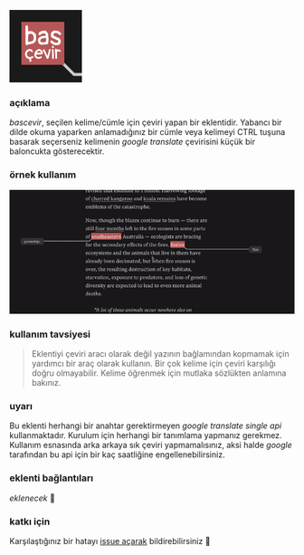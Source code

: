![](icons/128.png)

### açıklama

_bascevir_, seçilen kelime/cümle için çeviri yapan bir eklentidir. Yabancı bir dilde okuma yaparken anlamadığınız bir cümle veya kelimeyi CTRL tuşuna basarak seçerseniz kelimenin _google translate_ çevirisini küçük bir baloncukta gösterecektir.


### örnek kullanım

![](bascevir.gif)

### kullanım tavsiyesi

> Eklentiyi çeviri aracı olarak değil yazının bağlamından kopmamak için yardımcı bir araç olarak kullanın. Bir çok kelime için çeviri karşılığı doğru olmayabilir. Kelime öğrenmek için mutlaka sözlükten anlamına bakınız.


### uyarı

Bu eklenti herhangi bir anahtar gerektirmeyen _google translate single api_ kullanmaktadır. Kurulum için herhangi bir tanımlama yapmanız gerekmez. Kullanım esnasında arka arkaya sık çeviri yapmamalısınız, aksi halde _google_ tarafından bu api için bir kaç saatliğine engellenebilirsiniz.



### eklenti bağlantıları

_eklenecek_ 😬

### katkı için

Karşılaştığınız bir hatayı [issue açarak](https://github.com/selmansamet/bascevir/issues/new) bildirebilirsiniz 💃
